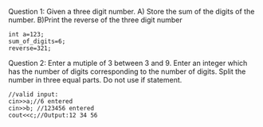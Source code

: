 Question 1: Given a three digit number. A) Store the sum of the digits of the number. B)Print the reverse of the three digit number 
```
int a=123;
sum_of_digits=6;
reverse=321;
```
Question 2: Enter a mutiple of 3 between 3 and 9. Enter an integer which has the number of digits corresponding to the number of digits. Split the number in three equal parts. Do not use if statement. 
```
//valid input: 
cin>>a;//6 entered
cin>>b; //123456 entered
cout<<c;//Output:12 34 56 
```
